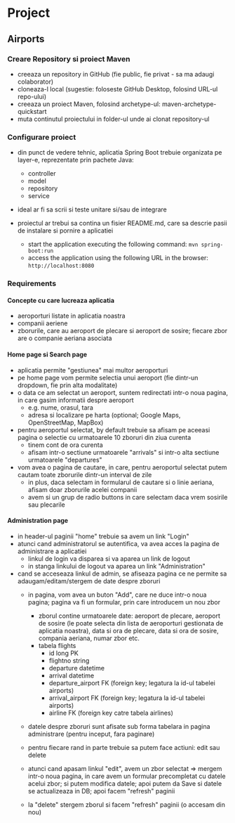 # Project

## Airports

### Creare Repository si proiect Maven

- creeaza un repository in GitHub (fie public, fie privat - sa ma adaugi colaborator)
- cloneaza-l local (sugestie: foloseste GitHub Desktop, folosind URL-ul repo-ului)
- creeaza un proiect Maven, folosind archetype-ul: maven-archetype-quickstart
- muta continutul proiectului in folder-ul unde ai clonat repository-ul

### Configurare proiect

- din punct de vedere tehnic, aplicatia Spring Boot trebuie organizata pe layer-e, reprezentate prin pachete Java:
  - controller
  - model
  - repository
  - service

- ideal ar fi sa scrii si teste unitare si/sau de integrare

- proiectul ar trebui sa contina un fisier README.md, care sa descrie pasii de instalare si pornire a aplicatiei
  - start the application executing the following command: `mvn spring-boot:run`
  - access the application using the following URL in the browser: `http://localhost:8080`

### Requirements

#### Concepte cu care lucreaza aplicatia

- aeroporturi listate in aplicatia noastra
- companii aeriene
- zborurile, care au aeroport de plecare si aeroport de sosire; fiecare zbor are o companie aeriana asociata

#### Home page si Search page

- aplicatia permite "gestiunea" mai multor aeroporturi
- pe home page vom permite selectia unui aeroport (fie dintr-un dropdown, fie prin alta modalitate)
- o data ce am selectat un aeroport, suntem redirectati intr-o noua pagina, in care gasim informatii despre aeroport
  - e.g. nume, orasul, tara
  - adresa si localizare pe harta (optional; Google Maps, OpenStreetMap, MapBox)
- pentru aeroportul selectat, by default trebuie sa afisam pe aceeasi pagina o selectie cu urmatoarele 10 zboruri din ziua curenta
  - tinem cont de ora curenta
  - afisam intr-o sectiune urmatoarele "arrivals" si intr-o alta sectiune urmatoarele "departures"
- vom avea o pagina de cautare, in care, pentru aeroportul selectat putem cautam toate zborurile dintr-un interval de zile
  - in plus, daca selectam in formularul de cautare si o linie aeriana, afisam doar zborurile acelei companii
  - avem si un grup de radio buttons in care selectam daca vrem sosirile sau plecarile


#### Administration page

- in header-ul paginii "home" trebuie sa avem un link "Login"
- atunci cand administratorul se autentifica, va avea acces la pagina de administrare a aplicatiei
  - linkul de login va disparea si va aparea un link de logout
  - in stanga linkului de logout va aparea un link "Administration"
- cand se acceseaza linkul de admin, se afiseaza pagina ce ne permite sa adaugam/editam/stergem de date despre zboruri
  - in pagina, vom avea un buton "Add", care ne duce intr-o noua pagina; pagina va fi un formular, prin care introducem un nou zbor
    - zborul contine urmatoarele date: aeroport de plecare, aeroport de sosire (le poate selecta din lista de aeroporturi gestionata de aplicatia noastra), data si ora de plecare, data si ora de sosire, compania aeriana, numar zbor etc.
    - tabela flights
      - id long PK
      - flightno string
      - departure datetime
      - arrival datetime
      - departure_airport FK (foreign key; legatura la id-ul tabelei airports)
      - arrival_airport FK (foreign key; legatura la id-ul tabelei airports)
      - airline FK (foreign key catre tabela airlines)

  - datele despre zboruri sunt afisate sub forma tabelara in pagina administrare (pentru inceput, fara paginare)

  - pentru fiecare rand in parte trebuie sa putem face actiuni: edit sau delete
  - atunci cand apasam linkul "edit", avem un zbor selectat => mergem intr-o noua pagina, in care avem un formular
  precompletat cu datele acelui zbor; si putem modifica datele; apoi putem da Save si datele se actualizeaza in DB; apoi facem "refresh" paginii
  - la "delete" stergem zborul si facem "refresh" paginii (o accesam din nou)

